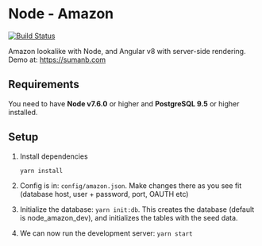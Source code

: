 # Node - Amazon
[![Build Status](https://travis-ci.org/sumanbh/node-amazon.svg?branch=master)](https://travis-ci.org/sumanbh/node-amazon)

Amazon lookalike with Node, and Angular v8 with server-side rendering. Demo at: https://sumanb.com

## Requirements
You need to have **Node v7.6.0** or higher and **PostgreSQL 9.5** or higher installed.

## Setup
1. Install dependencies
    ```
    yarn install
    ```
    
2. Config is in: ``config/amazon.json``. Make changes there as you see fit (database host, user + password, port, OAUTH etc)
    
3. Initialize the database: ``yarn init:db``. This creates the database (default is node_amazon_dev), and initializes the tables with the seed data.

4. We can now run the development server: ```yarn start```
